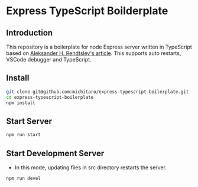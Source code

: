 # Express TypeScript Boilderplate

## Introduction
This repository is a boilerplate for node Express server written in TypeScript based on [Aleksander H. Rendtslev's article](https://medium.com/aherforth/how-to-get-auto-restart-and-breakpoint-support-with-typescript-and-node-5af589dd8687). This supports auto restarts, VSCode debugger and TypeScript.

## Install
```sh
git clone git@github.com:michitaro/express-typescript-boilerplate.git
cd express-typescript-boilerplate
npm install
```

## Start Server
```sh
npm run start
```

## Start Development Server
* In this mode, updating files in src directory restarts the server.
```sh
npm run devel
```